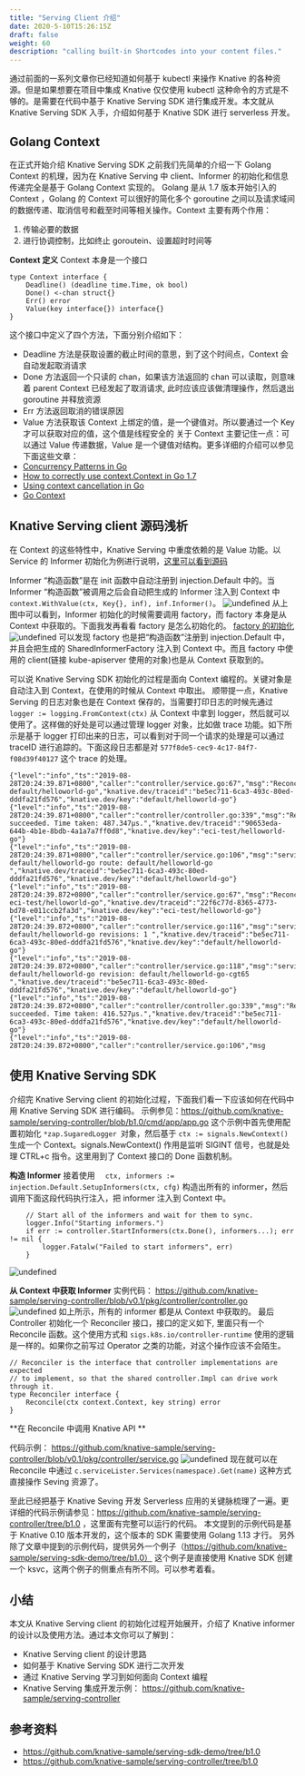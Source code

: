 ```yaml
---
title: "Serving Client 介绍"
date: 2020-5-10T15:26:15Z
draft: false
weight: 60
description: "calling built-in Shortcodes into your content files."
---
```


通过前面的一系列文章你已经知道如何基于 kubectl 来操作 Knative 的各种资源。但是如果想要在项目中集成 Knative 仅仅使用 kubectl 这种命令的方式是不够的。是需要在代码中基于 Knative Serving SDK 进行集成开发。本文就从 Knative Serving SDK 入手，介绍如何基于 Knative SDK 进行 serverless 开发。

## Golang Context
在正式开始介绍 Knative Serving SDK 之前我们先简单的介绍一下 Golang Context 的机理，因为在 Knative Serving 中 client、Informer 的初始化和信息传递完全是基于 Golang Context 实现的。
Golang 是从 1.7 版本开始引入的 Context ，Golang 的 Context 可以很好的简化多个 goroutine 之间以及请求域间的数据传递、取消信号和截至时间等相关操作。Context 主要有两个作用：
1. 传输必要的数据
2. 进行协调控制，比如终止 goroutein、设置超时时间等

**Context 定义**
Context 本身是一个接口
```
type Context interface {
	Deadline() (deadline time.Time, ok bool)
	Done() <-chan struct{}
	Err() error
	Value(key interface{}) interface{}
}
```
这个接口中定义了四个方法，下面分别介绍如下：
- Deadline 方法是获取设置的截止时间的意思，到了这个时间点，Context 会自动发起取消请求
- Done 方法返回一个只读的 chan，如果该方法返回的 chan 可以读取，则意味着 parent Context 已经发起了取消请求, 此时应该应该做清理操作，然后退出 goroutine 并释放资源
- Err 方法返回取消的错误原因
- Value 方法获取该 Context 上绑定的值，是一个键值对。所以要通过一个 Key 才可以获取对应的值，这个值是线程安全的
关于 Context 主要记住一点：可以通过 Value 传递数据，Value 是一个键值对结构。更多详细的介绍可以参见下面这些文章：
- [Concurrency Patterns in Go](https://www.oreilly.com/library/view/concurrency-in-go/9781491941294/ch04.html)
- [How to correctly use context.Context in Go 1.7](https://medium.com/@cep21/how-to-correctly-use-context-context-in-go-1-7-8f2c0fafdf39)
- [Using context cancellation in Go](https://www.sohamkamani.com/blog/golang/2018-06-17-golang-using-context-cancellation/)
- [Go Context](https://ekocaman.com/go-context-c44d681da2e8)

## Knative Serving client 源码浅析
在 Context 的这些特性中，Knative Serving 中重度依赖的是 Value 功能。以  Service 的 Informer 初始化为例进行说明，[这里可以看到源码](https://github.com/knative/serving/blob/v0.8.0/pkg/client/injection/informers/serving/v1alpha1/service/service.go#L31) 

Informer “构造函数”是在 init 函数中自动注册到 injection.Default 中的。当 Informer “构造函数”被调用之后会自动把生成的 Informer 注入到 Context 中 `context.WithValue(ctx, Key{}, inf), inf.Informer()`。
![undefined](https://intranetproxy.alipay.com/skylark/lark/0/2019/png/11431/1566993907887-65639551-790b-4685-86de-5f1c51136efc.png) 
从上图中可以看到，Informer 初始化的时候需要调用 factory，而 factory 本身是从  Context 中获取的。下面我发再看看 factory 是怎么初始化的。
[factory 的初始化](https://github.com/knative/serving/blob/v0.8.0/pkg/client/injection/informers/serving/factory/servingfactory.go#L31) 
![undefined](https://intranetproxy.alipay.com/skylark/lark/0/2019/png/11431/1566994699931-47b3e77e-4f4d-405e-a939-526f422dfea4.png) 
可以发现 factory 也是把“构造函数”注册到 injection.Default 中，并且会把生成的 SharedInformerFactory 注入到 Context 中。而且 factory 中使用的 client(链接 kube-apiserver 使用的对象)也是从 Context 获取到的。

可以说 Knative Serving SDK 初始化的过程是面向 Context 编程的。关键对象是自动注入到 Context，在使用的时候从 Context 中取出。
顺带提一点，Knative Serving 的日志对象也是在 Context 保存的，当需要打印日志的时候先通过 `logger := logging.FromContext(ctx)` 从 Context 中拿到 logger，然后就可以使用了。这样做的好处是可以通过管理 logger 对象，比如做 trace 功能。如下所示是基于 logger 打印出来的日志，可以看到对于同一个请求的处理是可以通过 traceID 进行追踪的。下面这段日志都是对 `577f8de5-cec9-4c17-84f7-f08d39f40127` 这个  trace 的处理。
```
{"level":"info","ts":"2019-08-28T20:24:39.871+0800","caller":"controller/service.go:67","msg":"Reconcile: default/helloworld-go","knative.dev/traceid":"be5ec711-6ca3-493c-80ed-dddfa21fd576","knative.dev/key":"default/helloworld-go"}
{"level":"info","ts":"2019-08-28T20:24:39.871+0800","caller":"controller/controller.go:339","msg":"Reconcile succeeded. Time taken: 487.347µs.","knative.dev/traceid":"90653eda-644b-4b1e-8bdb-4a1a7a7ff0d8","knative.dev/key":"eci-test/helloworld-go"}
{"level":"info","ts":"2019-08-28T20:24:39.871+0800","caller":"controller/service.go:106","msg":"service: default/helloworld-go route: default/helloworld-go ","knative.dev/traceid":"be5ec711-6ca3-493c-80ed-dddfa21fd576","knative.dev/key":"default/helloworld-go"}
{"level":"info","ts":"2019-08-28T20:24:39.872+0800","caller":"controller/service.go:67","msg":"Reconcile: eci-test/helloworld-go","knative.dev/traceid":"22f6c77d-8365-4773-bd78-e011ccb2fa3d","knative.dev/key":"eci-test/helloworld-go"}
{"level":"info","ts":"2019-08-28T20:24:39.872+0800","caller":"controller/service.go:116","msg":"service: default/helloworld-go revisions: 1 ","knative.dev/traceid":"be5ec711-6ca3-493c-80ed-dddfa21fd576","knative.dev/key":"default/helloworld-go"}
{"level":"info","ts":"2019-08-28T20:24:39.872+0800","caller":"controller/service.go:118","msg":"service: default/helloworld-go revision: default/helloworld-go-cgt65 ","knative.dev/traceid":"be5ec711-6ca3-493c-80ed-dddfa21fd576","knative.dev/key":"default/helloworld-go"}
{"level":"info","ts":"2019-08-28T20:24:39.872+0800","caller":"controller/controller.go:339","msg":"Reconcile succeeded. Time taken: 416.527µs.","knative.dev/traceid":"be5ec711-6ca3-493c-80ed-dddfa21fd576","knative.dev/key":"default/helloworld-go"}
{"level":"info","ts":"2019-08-28T20:24:39.872+0800","caller":"controller/service.go:106","msg
```

## 使用 Knative Serving SDK
介绍完 Knative Serving client 的初始化过程，下面我们看一下应该如何在代码中用 Knative Serving SDK 进行编码。
示例参见：https://github.com/knative-sample/serving-controller/blob/b1.0/cmd/app/app.go
这个示例中首先使用配置初始化 `*zap.SugaredLogger `对象，然后基于 `ctx := signals.NewContext()` 生成一个 Context。signals.NewContext() 作用是监听 SIGINT 信号，也就是处理 CTRL+c 指令。这里用到了 Context 接口的 Done 函数机制。

**构造 Informer**
接着使用 `	ctx, informers := injection.Default.SetupInformers(ctx, cfg)` 构造出所有的 informer，然后调用下面这段代码执行注入，把 informer 注入到 Context 中。
```
	// Start all of the informers and wait for them to sync.
	logger.Info("Starting informers.")
	if err := controller.StartInformers(ctx.Done(), informers...); err != nil {
		logger.Fatalw("Failed to start informers", err)
	}
```
![undefined](https://intranetproxy.alipay.com/skylark/lark/0/2019/png/11431/1566996147936-0762fcfe-7319-4be7-80cd-2ab7c64e25b8.png) 

**从 Context 中获取 Informer**
实例代码： https://github.com/knative-sample/serving-controller/blob/v0.1/pkg/controller/controller.go 
![undefined](https://intranetproxy.alipay.com/skylark/lark/0/2019/png/11431/1566996277809-b6571fec-2d13-4fbd-95b3-af7bfa463f1e.png) 
如上所示，所有的 informer 都是从 Context 中获取的。
最后 Controller 初始化一个 Reconciler 接口，接口的定义如下, 里面只有一个 Reconcile 函数。这个使用方式和 `sigs.k8s.io/controller-runtime` 使用的逻辑是一样的。如果你之前写过 Operator 之类的功能，对这个操作应该不会陌生。

```
// Reconciler is the interface that controller implementations are expected
// to implement, so that the shared controller.Impl can drive work through it.
type Reconciler interface {
	Reconcile(ctx context.Context, key string) error
}
```

**在 Reconcile 中调用 Knative API **

代码示例： https://github.com/knative-sample/serving-controller/blob/v0.1/pkg/controller/service.go
![undefined](https://intranetproxy.alipay.com/skylark/lark/0/2019/png/11431/1566999739065-1608d852-e28f-4581-a366-e655ec01f66f.png) 
现在就可以在 Reconcile 中通过 `c.serviceLister.Services(namespace).Get(name)` 这种方式直接操作 Seving 资源了。

至此已经把基于 Knative Seving 开发 Serverless 应用的关键脉梳理了一遍。更详细的代码示例请参见：https://github.com/knative-sample/serving-controller/tree/b1.0 ，这里面有完整可以运行的代码。
本文提到的示例代码是基于 Knative 0.10 版本开发的，这个版本的 SDK 需要使用 Golang 1.13 才行。
另外除了文章中提到的示例代码，提供另外一个例子（https://github.com/knative-sample/serving-sdk-demo/tree/b1.0） 这个例子是直接使用 Knative SDK 创建一个 ksvc，这两个例子的侧重点有所不同。可以参考着看。
## 小结
本文从 Knative Serving client 的初始化过程开始展开，介绍了 Knative informer 的设计以及使用方法。通过本文你可以了解到：
- Knative Serving client 的设计思路
- 如何基于 Knative Serving SDK 进行二次开发
- 通过 Knative Serving 学习到如何面向 Context 编程
- Knative Serving 集成开发示例： https://github.com/knative-sample/serving-controller 

## 参考资料
- https://github.com/knative-sample/serving-sdk-demo/tree/b1.0 
- https://github.com/knative-sample/serving-controller/tree/b1.0 


